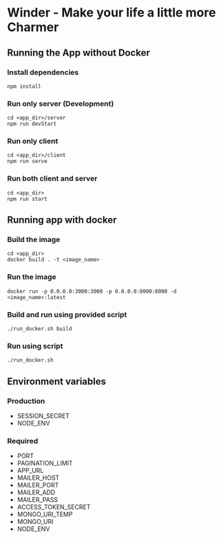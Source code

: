 # Winder - Make your life a little more Charmer

## Running the App without Docker
### Install dependencies
    npm install
### Run only server (Development)
    cd <app_dir>/server
    npm run devStart

### Run only client
    cd <app_dir>/client
    npm run serve
### Run both client and server
    cd <app_dir>
    npm run start

## Running app with docker
### Build the image
    cd <app_dir>
    docker build . -t <image_name>
### Run the image
    docker run -p 0.0.0.0:3000:3000 -p 0.0.0.0:8000:8000 -d <image_name>:latest

### Build and run using provided script
    ./run_docker.sh build

### Run using script
    ./run_docker.sh

## Environment variables
### Production 
- SESSION_SECRET
- NODE_ENV

### Required
- PORT
- PAGINATION_LIMIT
- APP_URL
- MAILER_HOST
- MAILER_PORT
- MAILER_ADD
- MAILER_PASS
- ACCESS_TOKEN_SECRET
- MONGO_URI_TEMP
- MONGO_URI
- NODE_ENV
